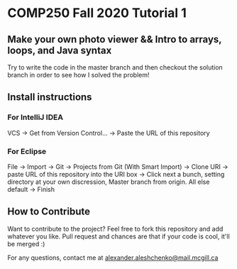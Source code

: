 # COMP250 Fall 2020 Tutorial 1

## Make your own photo viewer && Intro to arrays, loops, and Java syntax
Try to write the code in the master branch and then checkout the solution branch in order to see how I solved the problem!

## Install instructions
### For IntelliJ IDEA
VCS -> Get from Version Control... -> Paste the URL of this repository
### For Eclipse
File -> Import -> Git -> Projects from Git (With Smart Import) -> Clone URI -> paste URL of this repository into the URI box -> Click next a bunch, setting directory at your own discression, Master branch from origin. All else default -> Finish

## How to Contribute
Want to contribute to the project? Feel free to fork this repository and add whatever you like. Pull request and chances are that if your code is cool, it'll be merged :)

For any questions, contact me at alexander.aleshchenko@mail.mcgill.ca

